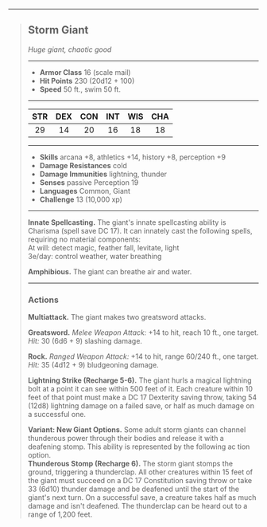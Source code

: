 ***
> ## Storm Giant
> *Huge giant, chaotic good*
> 
> ***
> 
> - **Armor Class** 16 (scale mail)
> - **Hit Points** 230 (20d12 + 100)
> - **Speed** 50 ft., swim 50 ft.
> 
> ***
> 
> |STR|DEX|CON|INT|WIS|CHA|
> |:---:|:---:|:---:|:---:|:---:|:---:|
> |29|14|20|16|18|18|
> 
> ***
> 
> - **Skills** arcana +8, athletics +14, history +8, perception +9
> - **Damage Resistances** cold
> - **Damage Immunities** lightning, thunder
> - **Senses** passive Perception 19
> - **Languages** Common, Giant
> - **Challenge** 13 (10,000 xp)
> 
> ***
> 
> **Innate Spellcasting.** The giant's innate spellcasting ability is Charisma (spell save DC 17). It can innately cast the following spells, requiring no material components:  
> At will: detect magic, feather fall, levitate, light  
> 3e/day: control weather, water breathing
> 
> **Amphibious.** The giant can breathe air and water.
> 
> ***
> 
> ### Actions
> **Multiattack.** The giant makes two greatsword attacks.
> 
> **Greatsword.** *Melee Weapon Attack:* +14 to hit, reach 10 ft., one target. *Hit:* 30 (6d6 + 9) slashing damage.
> 
> **Rock.** *Ranged Weapon Attack:* +14 to hit, range 60/240 ft., one target. *Hit:* 35 (4d12 + 9) bludgeoning damage.
> 
> **Lightning Strike (Recharge 5-6).** The giant hurls a magical lightning bolt at a point it can see within 500 feet of it. Each creature within 10 feet of that point must make a DC 17 Dexterity saving throw, taking 54 (12d8) lightning damage on a failed save, or half as much damage on a successful one.
> 
> **Variant: New Giant Options.** Some adult storm giants can channel thunderous power through their bodies and release it with a deafening stomp. This ability is represented by the following ac­ tion option.  
> **Thunderous Stomp (Recharge 6).** The storm giant stomps the ground, triggering a thunderclap. All other creatures within 15 feet of the giant must succeed on a DC 17 Constitution saving throw or take 33 (6d10) thunder damage and be deafened until the start of the giant's next turn. On a successful save, a crea­ture takes half as much damage and isn't deafened. The thun­derclap can be heard out to a range of 1,200 feet.